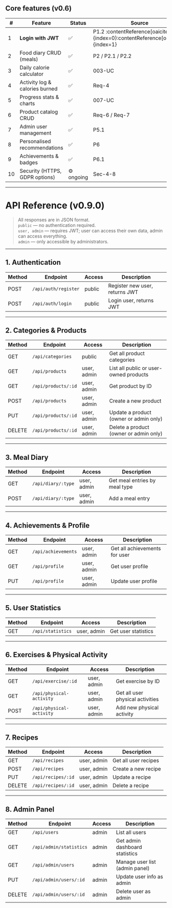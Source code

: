 ## Core features (v0.6)

| # | Feature | Status | Source |
|---|---------|--------|--------|
| 1 | **Login with JWT** | ✅ | P1.2 :contentReference[oaicite:0]{index=0}:contentReference[oaicite:1]{index=1} |
| 2 | Food diary CRUD (meals) |  ✅ | P2 / P2.1 / P2.2 |
| 3 | Daily calorie calculator |  ✅  | 003-UC |
| 4 | Activity log & calories burned |  ✅  | Req-4 |
| 5 | Progress stats & charts |  ✅  | 007-UC |
| 6 | Product catalog CRUD | ✅ | Req-6 / Req-7 |
| 7 | Admin user management | ✅ | P5.1 |
| 8 | Personalised recommendations |  ✅  | P6 |
| 9 | Achievements & badges |  ✅  | P6.1 |
|10 | Security (HTTPS, GDPR options) | ⚙︎ ongoing | Sec-4-8 |

---
# API Reference (v0.9.0)

> All responses are in JSON format.  
> `public` — no authentication required.  
> `user, admin` — requires JWT; user can access their own data, admin can access everything.  
> `admin` — only accessible by administrators.

---

## 1. Authentication

| Method | Endpoint              | Access | Description                      |
|--------|-----------------------|--------|----------------------------------|
| POST   | `/api/auth/register`  | public | Register new user, returns JWT   |
| POST   | `/api/auth/login`     | public | Login user, returns JWT          |

---

## 2. Categories & Products

| Method | Endpoint                     | Access      | Description                                         |
|--------|------------------------------|-------------|-----------------------------------------------------|
| GET    | `/api/categories`            | public      | Get all product categories                          |
| GET    | `/api/products`              | user, admin | List all public or user-owned products              |
| GET    | `/api/products/:id`          | user, admin | Get product by ID                                   |
| POST   | `/api/products`              | user, admin | Create a new product                                |
| PUT    | `/api/products/:id`          | user, admin | Update a product (owner or admin only)              |
| DELETE | `/api/products/:id`          | user, admin | Delete a product (owner or admin only)              |

---

## 3. Meal Diary

| Method | Endpoint               | Access      | Description                               |
|--------|------------------------|-------------|-------------------------------------------|
| GET    | `/api/diary/:type`     | user, admin | Get meal entries by meal type             |
| POST   | `/api/diary/:type`     | user, admin | Add a meal entry                          |

---

## 4. Achievements & Profile

| Method | Endpoint              | Access      | Description                      |
|--------|-----------------------|-------------|----------------------------------|
| GET    | `/api/achievements`   | user, admin | Get all achievements for user    |
| GET    | `/api/profile`        | user, admin | Get user profile                 |
| PUT    | `/api/profile`        | user, admin | Update user profile              |

---

## 5. User Statistics

| Method | Endpoint            | Access      | Description               |
|--------|---------------------|-------------|----------------------------|
| GET    | `/api/statistics`   | user, admin | Get user statistics        |

---

## 6. Exercises & Physical Activity

| Method | Endpoint                         | Access      | Description                           |
|--------|----------------------------------|-------------|----------------------------------------|
| GET    | `/api/exercise/:id`             | user, admin | Get exercise by ID                     |
| GET    | `/api/physical-activity`        | user, admin | Get all user physical activities       |
| POST   | `/api/physical-activity`        | user, admin | Add new physical activity              |

---

## 7. Recipes

| Method | Endpoint              | Access      | Description                  |
|--------|-----------------------|-------------|------------------------------|
| GET    | `/api/recipes`        | user, admin | Get all user recipes         |
| POST   | `/api/recipes`        | user, admin | Create a new recipe          |
| PUT    | `/api/recipes/:id`    | user, admin | Update a recipe              |
| DELETE | `/api/recipes/:id`    | user, admin | Delete a recipe              |

---

## 8. Admin Panel

| Method | Endpoint                    | Access | Description                                |
|--------|-----------------------------|--------|--------------------------------------------|
| GET    | `/api/users`                | admin  | List all users                              |
| GET    | `/api/admin/statistics`     | admin  | Get admin dashboard statistics              |
| GET    | `/api/admin/users`          | admin  | Manage user list (admin panel)              |
| PUT    | `/api/admin/users/:id`      | admin  | Update user info as admin                   |
| DELETE | `/api/admin/users/:id`      | admin  | Delete user as admin                        |
